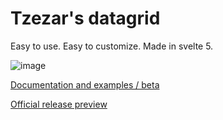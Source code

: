 # Tzezar's datagrid
Easy to use. Easy to customize. Made in svelte 5.

![image](https://github.com/user-attachments/assets/3aef0878-0c9c-402b-aca1-99da79548f47)

[Documentation and examples / beta](https://datagrid.tzezar.pl/)

[Official release preview](https://datagrid-headless.tzezar.pl/)

